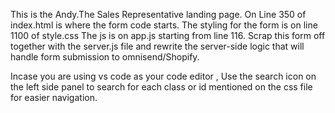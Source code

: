 This is the Andy.The Sales Representative landing page.
On Line 350 of index.html is where the form code starts.
The styling for the form is on line 1100 of style.css
The js is on app.js starting from line 116.
Scrap this form off together with the server.js file and rewrite the server-side logic that will handle form submission to omnisend/Shopify.

Incase you are using vs code as your code editor , Use the search icon on the left side panel to search for each class or id mentioned on the css file for easier navigation.